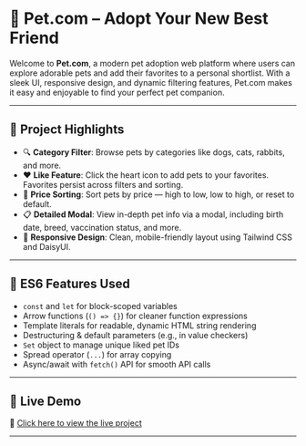 # 🐾 Pet.com – Adopt Your New Best Friend

Welcome to **Pet.com**, a modern pet adoption web platform where users can explore adorable pets and add their favorites to a personal shortlist. With a sleek UI, responsive design, and dynamic filtering features, Pet.com makes it easy and enjoyable to find your perfect pet companion.

---

## 🌟 Project Highlights

- 🔍 **Category Filter**: Browse pets by categories like dogs, cats, rabbits, and more.
- ❤️ **Like Feature**: Click the heart icon to add pets to your favorites. Favorites persist across filters and sorting.
- 🔄 **Price Sorting**: Sort pets by price — high to low, low to high, or reset to default.
- 📋 **Detailed Modal**: View in-depth pet info via a modal, including birth date, breed, vaccination status, and more.
- 🎯 **Responsive Design**: Clean, mobile-friendly layout using Tailwind CSS and DaisyUI.

---

## 🔧 ES6 Features Used

- `const` and `let` for block-scoped variables  
- Arrow functions (`() => {}`) for cleaner function expressions  
- Template literals for readable, dynamic HTML string rendering  
- Destructuring & default parameters (e.g., in value checkers)  
- `Set` object to manage unique liked pet IDs  
- Spread operator (`...`) for array copying  
- Async/await with `fetch()` API for smooth API calls  

---

## 🚀 Live Demo

🔗 [Click here to view the live project](https://pet-com.netlify.app/)

---
